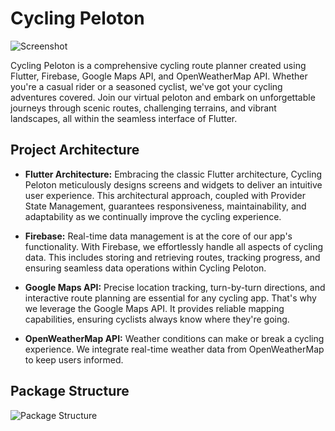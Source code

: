 # Cycling Peloton

![Screenshot](https://github.com/OctavianMihaila/Cycling-mobile-app/assets/94364165/f1f941aa-8e68-4ecc-8ea4-72cd17cf6d3a)

Cycling Peloton is a comprehensive cycling route planner created using Flutter, Firebase, Google Maps API, and OpenWeatherMap API. Whether you're a casual rider or a seasoned cyclist, we've got your cycling adventures covered. Join our virtual peloton and embark on unforgettable journeys through scenic routes, challenging terrains, and vibrant landscapes, all within the seamless interface of Flutter.

## Project Architecture

- **Flutter Architecture:** Embracing the classic Flutter architecture, Cycling Peloton meticulously designs screens and widgets to deliver an intuitive user experience. This architectural approach, coupled with Provider State Management, guarantees responsiveness, maintainability, and adaptability as we continually improve the cycling experience.

- **Firebase:** Real-time data management is at the core of our app's functionality. With Firebase, we effortlessly handle all aspects of cycling data. This includes storing and retrieving routes, tracking progress, and ensuring seamless data operations within Cycling Peloton.

- **Google Maps API:** Precise location tracking, turn-by-turn directions, and interactive route planning are essential for any cycling app. That's why we leverage the Google Maps API. It provides reliable mapping capabilities, ensuring cyclists always know where they're going.

- **OpenWeatherMap API:** Weather conditions can make or break a cycling experience. We integrate real-time weather data from OpenWeatherMap to keep users informed.

## Package Structure

![Package Structure](https://github.com/OctavianMihaila/Cycling-mobile-app/assets/94364165/fb1434ed-a059-46b0-a219-12bdf773578a)
